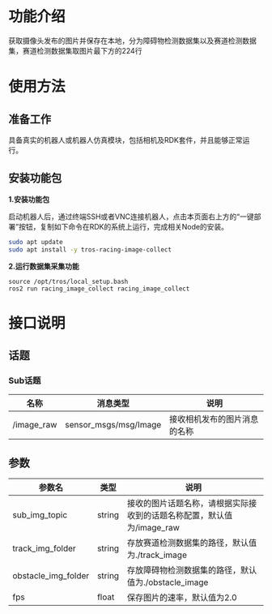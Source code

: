 # 功能介绍

获取摄像头发布的图片并保存在本地，分为障碍物检测数据集以及赛道检测数据集，赛道检测数据集取图片最下方的224行

# 使用方法

## 准备工作

具备真实的机器人或机器人仿真模块，包括相机及RDK套件，并且能够正常运行。

## 安装功能包

**1.安装功能包**

启动机器人后，通过终端SSH或者VNC连接机器人，点击本页面右上方的“一键部署”按钮，复制如下命令在RDK的系统上运行，完成相关Node的安装。

```bash
sudo apt update
sudo apt install -y tros-racing-image-collect
```

**2.运行数据集采集功能**

```shell
source /opt/tros/local_setup.bash
ros2 run racing_image_collect racing_image_collect
```


# 接口说明

## 话题

### Sub话题
| 名称                          | 消息类型                                                     | 说明                                                   |
| ----------------------------- | ------------------------------------------------------------ | ------------------------------------------------------ |
| /image_raw                    | sensor_msgs/msg/Image                                    | 接收相机发布的图片消息的名称               |

## 参数

| 参数名                | 类型        | 说明    |
| --------------------- | ----------- | --------------------------------------------------------- |
| sub_img_topic       | string |     接收的图片话题名称，请根据实际接收到的话题名称配置，默认值为/image_raw |
| track_img_folder   | string | 存放赛道检测数据集的路径，默认值为./track_image |
| obstacle_img_folder   | string | 存放障碍物检测数据集的路径，默认值为./obstacle_image |
| fps   | float | 保存图片的速率，默认值为2.0 |
